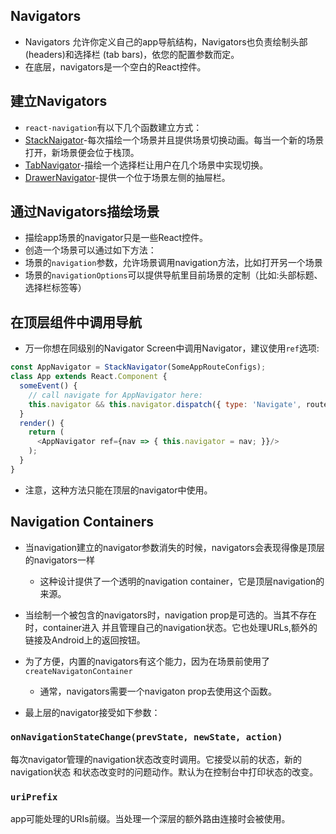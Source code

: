 ## Navigators

* Navigators 允许你定义自己的app导航结构，Navigators也负责绘制头部(headers)和选择栏
(tab bars)，依您的配置参数而定。
* 在底层，navigators是一个空白的React控件。

## 建立Navigators
* `react-navigation`有以下几个函数建立方式：
 * [StackNaigator][1]-每次描绘一个场景并且提供场景切换动画。每当一个新的场景打开，新场景便会位于栈顶。
 * [TabNavigator][2]-描绘一个选择栏让用户在几个场景中实现切换。
 * [DrawerNavigator][3]-提供一个位于场景左侧的抽屉栏。

[1]:#
[2]:#
[3]:#


## 通过Navigators描绘场景

* 描绘app场景的navigator只是一些React控件。
* 创造一个场景可以通过如下方法：
* 场景的`navigation`参数，允许场景调用navigation方法，比如打开另一个场景
* 场景的`navigationOptions`可以提供导航里目前场景的定制（比如:头部标题、选择栏标签等）
## 在顶层组件中调用导航
* 万一你想在同级别的Navigator Screen中调用Navigator，建议使用`ref`选项:

```javaScript
const AppNavigator = StackNavigator(SomeAppRouteConfigs);
class App extends React.Component {
  someEvent() {
    // call navigate for AppNavigator here:
    this.navigator && this.navigator.dispatch({ type: 'Navigate', routeName, params });
  }
  render() {
    return (
      <AppNavigator ref={nav => { this.navigator = nav; }}/>
    );
  }
}
```
* 注意，这种方法只能在顶层的navigator中使用。

## Navigation Containers
* 当navigation建立的navigator参数消失的时候，navigators会表现得像是顶层的navigators一样
  * 这种设计提供了一个透明的navigation container，它是顶层navigation的来源。

* 当绘制一个被包含的navigators时，navigation prop是可选的。当其不存在时，container进入
并且管理自己的navigation状态。它也处理URLs,额外的链接及Android上的返回按钮。
* 为了方便，内置的navigators有这个能力，因为在场景前使用了`createNavigatonContainer`
  * 通常，navigators需要一个navigaton prop去使用这个函数。
* 最上层的navigator接受如下参数：

### `onNavigationStateChange(prevState, newState, action)`

每次navigator管理的navigation状态改变时调用。它接受以前的状态，新的navigation状态
和状态改变时的问题动作。默认为在控制台中打印状态的改变。

### `uriPrefix`
app可能处理的URIs前缀。当处理一个深层的额外路由连接时会被使用。


